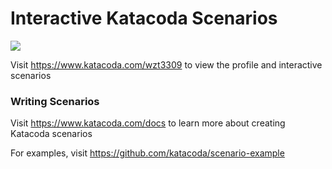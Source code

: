 # Interactive Katacoda Scenarios

[![](http://shields.katacoda.com/katacoda/wzt3309/count.svg)](https://www.katacoda.com/wzt3309 "Get your profile on Katacoda.com")

Visit https://www.katacoda.com/wzt3309 to view the profile and interactive scenarios

### Writing Scenarios
Visit https://www.katacoda.com/docs to learn more about creating Katacoda scenarios

For examples, visit https://github.com/katacoda/scenario-example
